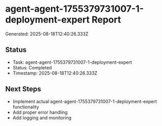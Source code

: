 # agent-agent-1755379731007-1-deployment-expert Report

Generated: 2025-08-18T12:40:26.333Z

## Status
- Task: agent-agent-1755379731007-1-deployment-expert
- Status: Completed
- Timestamp: 2025-08-18T12:40:26.333Z

## Next Steps
- Implement actual agent-agent-1755379731007-1-deployment-expert functionality
- Add proper error handling
- Add logging and monitoring
